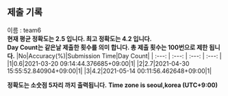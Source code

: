 


  
## 제출 기록  
이름 : team6  
**현재 평균 정확도는 2.5 입니다. 최고 정확도는 4.2 입니다.**  
**Day Count는 같은날 제출한 횟수를 의미 합니다. 총 제출 횟수는 100번으로 제한 됩니다.**
|No|Accuracy(%)|Submission Time|Day Count|
| :---: | :---: | :---: | :---: |
|1|0.6|2021-03-20 09:14:44.376685+09:00|1|
|2|2.7|2021-04-30 15:55:52.840904+09:00|1|
|3|4.2|2021-05-14 00:11:56.462648+09:00|1|


**정확도는 소숫점 5자리 까지 출력됩니다.**
**Time zone is seoul,korea (UTC+9:00)**
